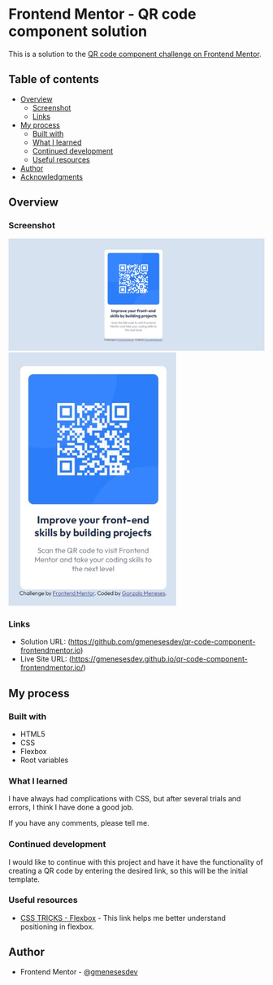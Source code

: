 # Frontend Mentor - QR code component solution

This is a solution to the [QR code component challenge on Frontend Mentor](https://www.frontendmentor.io/challenges/qr-code-component-iux_sIO_H).

## Table of contents

- [Overview](#overview)
  - [Screenshot](#screenshot)
  - [Links](#links)
- [My process](#my-process)
  - [Built with](#built-with)
  - [What I learned](#what-i-learned)
  - [Continued development](#continued-development)
  - [Useful resources](#useful-resources)
- [Author](#author)
- [Acknowledgments](#acknowledgments)

## Overview

### Screenshot

![](./desktop.jpg)
![](./mobile.jpg)


### Links

- Solution URL: (https://github.com/gmenesesdev/qr-code-component-frontendmentor.io)
- Live Site URL: (https://gmenesesdev.github.io/qr-code-component-frontendmentor.io/)

## My process

### Built with

- HTML5
- CSS
- Flexbox
- Root variables


### What I learned

I have always had complications with CSS, but after several trials and errors, I think I have done a good job.

If you have any comments, please tell me.

### Continued development

I would like to continue with this project and have it have the functionality of creating a QR code by entering the desired link, so this will be the initial template.

### Useful resources

- [CSS TRICKS - Flexbox](https://css-tricks.com/snippets/css/a-guide-to-flexbox/) - This link helps me better understand positioning in flexbox.

## Author

- Frontend Mentor - [@gmenesesdev](https://www.frontendmentor.io/profile/gmenesesdev)
